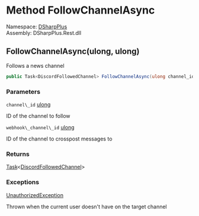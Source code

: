 # Method FollowChannelAsync

Namespace: [DSharpPlus](DSharpPlus.md)  
Assembly: DSharpPlus.Rest.dll

## <a id="DSharpPlus_DiscordRestClient_FollowChannelAsync_System_UInt64_System_UInt64_"></a>FollowChannelAsync\(ulong, ulong\)

Follows a news channel

```csharp
public Task<DiscordFollowedChannel> FollowChannelAsync(ulong channel_id, ulong webhook_channel_id)
```

### Parameters

`channel\_id` [ulong](https://learn.microsoft.com/dotnet/api/system.uint64)

ID of the channel to follow

`webhook\_channel\_id` [ulong](https://learn.microsoft.com/dotnet/api/system.uint64)

ID of the channel to crosspost messages to

### Returns

[Task](https://learn.microsoft.com/dotnet/api/system.threading.tasks.task\-1)<[DiscordFollowedChannel](DSharpPlus.Entities.DiscordFollowedChannel.md)\>

### Exceptions

[UnauthorizedException](DSharpPlus.Exceptions.UnauthorizedException.md)

Thrown when the current user doesn't have <xref href="DSharpPlus.Permissions.ManageWebhooks" data-throw-if-not-resolved="false"></xref> on the target channel

